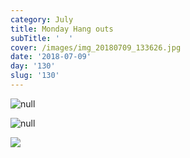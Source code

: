 ```yaml
---
category: July
title: Monday Hang outs
subTitle: '  '
cover: /images/img_20180709_133626.jpg
date: '2018-07-09'
day: '130'
slug: '130'
---
```



![null](/images/img_20180709_133626.jpg)

![null](/images/img_20180709_133637.jpg)

![](/images/screenshot_20180709-213340_2.png)
